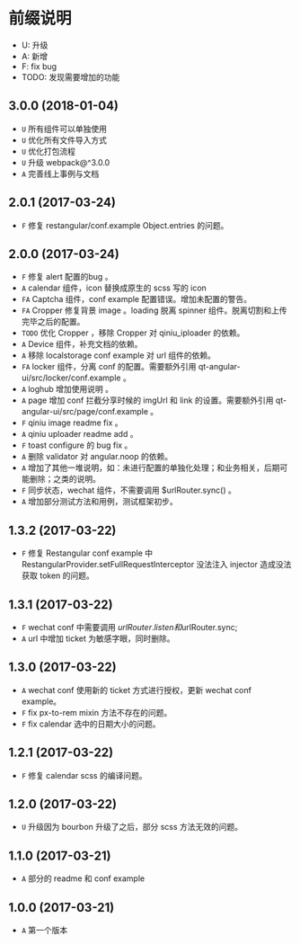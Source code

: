# 前缀说明
* U: 升级
* A: 新增
* F: fix bug
* TODO: 发现需要增加的功能

## 3.0.0 (2018-01-04)
* `U` 所有组件可以单独使用
* `U` 优化所有文件导入方式
* `U` 优化打包流程
* `U` 升级 webpack@^3.0.0
* `A` 完善线上事例与文档

## 2.0.1 (2017-03-24)
* `F` 修复 restangular/conf.example Object.entries 的问题。

## 2.0.0 (2017-03-24)
* `F` 修复 alert 配置的bug 。
* `A` calendar 组件，icon 替换成原生的 scss 写的 icon
* `FA` Captcha 组件，conf example 配置错误。增加未配置的警告。
* `FA` Cropper 修复背景 image 。loading 脱离 spinner 组件。脱离切割和上传完毕之后的配置。
* `TODO` 优化 Cropper ，移除 Cropper 对 qiniu_iploader 的依赖。
* `A` Device 组件，补充文档的依赖。
* `A` 移除 localstorage conf example 对 url 组件的依赖。
* `FA` locker 组件，分离 conf 的配置。需要额外引用 qt-angular-ui/src/locker/conf.example 。
* `A` loghub 增加使用说明 。
* `A` page 增加 conf 拦截分享时候的 imgUrl 和 link 的设置。需要额外引用 qt-angular-ui/src/page/conf.example 。
* `F` qiniu image readme fix 。
* `A` qiniu uploader readme add 。
* `F` toast configure 的 bug fix 。
* `A` 删除 validator 对 angular.noop 的依赖。
* `A` 增加了其他一堆说明，如：未进行配置的单独化处理；和业务相关，后期可能删除；之类的说明。
* `F` 同步状态，wechat 组件，不需要调用 $urlRouter.sync() 。
* `A` 增加部分测试方法和用例，测试框架初步。


## 1.3.2 (2017-03-22)

* `F` 修复  Restangular conf example 中 RestangularProvider.setFullRequestInterceptor 没法注入 injector 造成没法获取 token 的问题。

## 1.3.1 (2017-03-22)

* `F` wechat conf 中需要调用 $urlRouter.listen 和$urlRouter.sync;
* `A` url 中增加 ticket 为敏感字眼，同时删除。

## 1.3.0 (2017-03-22)

* `A` wechat conf 使用新的 ticket 方式进行授权，更新 wechat conf example。
* `F` fix px-to-rem mixin 方法不存在的问题。
* `F` fix calendar 选中的日期大小的问题。

## 1.2.1 (2017-03-22)

* `F` 修复 calendar scss 的编译问题。

## 1.2.0 (2017-03-22)

* `U` 升级因为 bourbon 升级了之后，部分 scss 方法无效的问题。

## 1.1.0 (2017-03-21)

* `A` 部分的 readme 和 conf example

## 1.0.0 (2017-03-21)

* `A` 第一个版本
